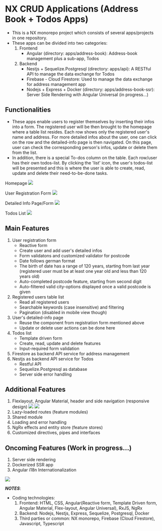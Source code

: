 # NX CRUD Applications (Address Book + Todos Apps)
* This is a NX monorepo project which consists of several apps/projects in one repository.
* These apps can be divided into two categories:
   1) Frontend
       - Angular (directory: apps/address-book): Address-book management plus a sub-app, Todos
   2) Backend
       - Nestjs + Sequelize.Postgresql (directory: apps/api): A RESTful API to manage the data exchange for Todos
       - Firebase - Cloud Firestore: Used to manage the data exchange for address management app
       - Nodejs + Express + Docker (directory: apps/address-book-ssr): Server Side Rendering with Angular Universal (in progress...)

## Functionalities
* These apps enable users to register themselves by inserting their infos into a form. The registered user will be then brought to the homepage where a table list resides. Each row shows only the registered user's name and address. For more detailed infos about the user, one can click on the row and the detailed-info page is then navigated. On this page, user can check the corresponding person's infos, update or delete them from the list. 
* In addition, there is a special To-dos column on the table. Each row/user has their own todos-list. By clicking the 'list' icon, the user's todos-list will be presented and this is where the user is able to create, read, update and delete their need-to-be-done tasks.    

Homepage
<img src="/images/homepage.png">

User Registration Form
<img src="/images/registration-form.png">

Detailed Info Page/Form
<img src="/images/detailed-info-page.png">

Todos List
<img src="/images/todos-list.png">

## Main Features
1) User registration form
    - Reactive form
    - Create user and add user's detailed infos
    - Form validatons and customized validator for postcode
    - Date follows german format
    - The birth of date has a range of 120 years, starting from last year 
    (registered user must be at least one year old and less than 120 years old)
    - Auto-completed postcode feature, starting from second digit
    - Auto-filtered valid city-options displayed once a valid postcode is given
2) Registered users table list
    - Read all registered users
    - Searchable keywords (case insensitive) and filtering
    - Pagination (disabled in mobile view though)
3) User's detailed-info page
    - Reuse the component from registration form mentioned above
    - Update or delete user actions can be done here
4) Todos list
    - Template driven form
    - Create, read, update and delete features
    - Input-required form validation
5) Firestore as backend API service for address management
6) Nestjs as backend API service for Todos
    - Restful API
    - Sequelize.Postgresql as database
    - Server side error handling

## Additional Features
1) Flexlayout, Angular Material, header and side navigation (responsive design)
<img src="/images/responsive-list.png"> <img src="/images/responsive-menu-side-nav.png">
2) Lazy-loaded routes (feature modules)
3) Shared module
4) Loading and error handling
5) NgRx effects and entity store (feature stores)
6) Customized directives, pipes and interfaces

## Oncoming Features (Work in progress...)
1) Server side rendering
2) Dockerized SSR app
3) Angular i18n Internationalization

<img src="/images/structure.png">

**_NOTES_**:
* Coding technologies:
   1) Frontend: HTML, CSS, Angular(Reactive form, Template Driven form, Angular Material, Flex-layout, Angular Universal), RxJS, NgRx
   2) Backend: Nodejs, Nestjs, Express, Sequelize, Postgresql, Docker
   3) Third parties or common: NX monorepo, Firebase (Cloud Firestore), Javascript, Typescript